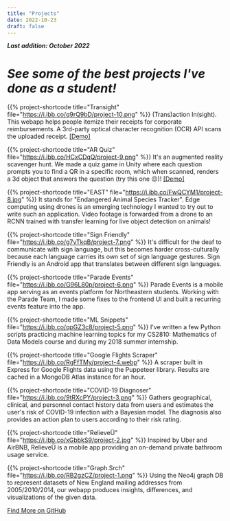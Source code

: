 ```yaml
---
title: "Projects"
date: 2022-10-23
draft: false
---
```


<!-- https://ibb.co/album/m5ryBN -->

**<i>Last addition: October 2022</i>**

# _See some of the best projects I've done as a student!_

{{% project-shortcode title="Transight" file="https://i.ibb.co/q9rQ9bD/project-10.png" %}}
(Trans)action In(sight). This webapp helps people itemize their receipts for corporate reimbursements. A 3rd-party optical character recognition (OCR) API scans the uploaded receipt. <a href="http://transight.tech">[Demo]</a>

{{% project-shortcode title="AR Quiz" file="https://i.ibb.co/HCxCDqQ/project-9.png" %}}
It's an augmented reality scavenger hunt. We made a quiz game in Unity where each question prompts you to find a QR in a specific room, which when scanned, renders a 3d object that answers the question (try this one 😉)! <a href="https://www.youtube.com/watch?v=5PCPTEP7SO0">[Demo]</a>

{{% project-shortcode title="EAST" file="https://i.ibb.co/FwQCYM1/project-8.jpg" %}}
It stands for "Endangered Animal Species Tracker". Edge computing using drones is an emerging technology I wanted to try out to write such an application. Video footage is forwarded from a drone to an RCNN trained with transfer learning for live object detection on animals!

{{% project-shortcode title="Sign Friendly" file="https://i.ibb.co/g7vTkqB/project-7.png" %}}
It's difficult for the deaf to communicate with sign language, but this becomes harder cross-culturally because each language carries its own set of sign language gestures. Sign Friendly is an Android app that translates between different sign languages.

{{% project-shortcode title="Parade Events" file="https://i.ibb.co/G96L80p/project-6.png" %}}
Parade Events is a mobile app serving as an events platform for Northeastern students. Working with the Parade Team, I made some fixes to the frontend UI and built a recurring events feature into the app.

{{% project-shortcode title="ML Snippets" file="https://i.ibb.co/qpGZ3c8/project-5.png" %}}
I've written a few Python scripts practicing machine learning topics for my CS2810: Mathematics of Data Models course and during my 2018 summer internship.

{{% project-shortcode title="Google Flights Scraper" file="https://i.ibb.co/RgFfTMy/project-4.webp" %}}
A scraper built in Express for Google Flights data using the Puppeteer library. Results are cached in a MongoDB Atlas instance for an hour.

{{% project-shortcode title="COVID-19 Diagnoser" file="https://i.ibb.co/9tRXcPY/project-3.png" %}}
Gathers geographical, clinical, and personnel contact history data from users and estimates the user's risk of COVID-19 infection with a Bayesian model. The diagnosis also provides an action plan to users according to their risk rating.

{{% project-shortcode title="RelieveÜ" file="https://i.ibb.co/xGbbkS9/project-2.jpg" %}}
Inspired by Uber and AirBNB, RelieveÜ is a mobile app providing an on-demand private bathroom usage service.

{{% project-shortcode title="Graph.Srch" file="https://i.ibb.co/RB2gzCZ/project-1.png" %}}
Using the Neo4j graph DB to represent datasets of New England mailing addresses from 2005/2010/2014, our webapp produces insights, differences, and visualizations of the given data.

[Find More on GitHub](https://github.com/54skyxenon)